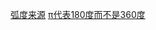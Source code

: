[弧度来源](https://www.zhihu.com/question/40759023/answer/108878656)
[π代表180度而不是360度](https://zhidao.baidu.com/question/872073228769411332.html)


